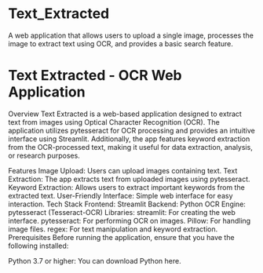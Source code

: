 # Text_Extracted
A web application that allows users to upload a single image, processes the image to extract text using OCR, and provides a basic search feature.
# Text Extracted - OCR Web Application
Overview
Text Extracted is a web-based application designed to extract text from images using Optical Character Recognition (OCR). The application utilizes pytesseract for OCR processing and provides an intuitive interface using Streamlit. Additionally, the app features keyword extraction from the OCR-processed text, making it useful for data extraction, analysis, or research purposes.

Features
Image Upload: Users can upload images containing text.
Text Extraction: The app extracts text from uploaded images using pytesseract.
Keyword Extraction: Allows users to extract important keywords from the extracted text.
User-Friendly Interface: Simple web interface for easy interaction.
Tech Stack
Frontend: Streamlit
Backend: Python
OCR Engine: pytesseract (Tesseract-OCR)
Libraries:
streamlit: For creating the web interface.
pytesseract: For performing OCR on images.
Pillow: For handling image files.
regex: For text manipulation and keyword extraction.
Prerequisites
Before running the application, ensure that you have the following installed:

Python 3.7 or higher: You can download Python here.
